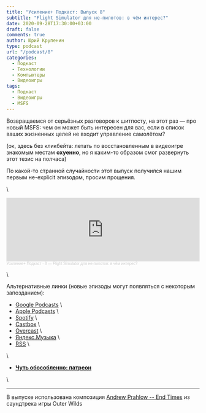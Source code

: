 ```yaml
---
title: "Усиление+ Подкаст: Выпуск 8"
subtitle: "Flight Simulator для не-пилотов: в чём интерес?"
date: 2020-09-28T17:30:00+03:00
draft: false
comments: true
author: Юрий Крупенин
type: podcast
url: "/podcast/8"
categories:
  - Подкаст
  - Технологии
  - Компьютеры
  - Видеоигры
tags:
  - Подкаст
  - Видеоигры
  - MSFS
---
```

Возвращаемся от серьёзных разговоров к шитпосту, на этот раз — про новый MSFS: чем он может быть интересен для вас, если в список ваших жизненных целей не входит управление самолётом?

(ок, здесь без кликбейта: летать по восстановленным в видеоигре знакомым местам **охуенно**, но я каким-то образом смог развернуть этот тезис на полчаса)


По какой-то странной случайности этот выпуск получился нашим первым не-explicit эпизодом, просим прощения.

\

<iframe width="100%" height="166" scrolling="no" frameborder="no" allow="autoplay" src="https://w.soundcloud.com/player/?url=https%3A//api.soundcloud.com/tracks/900983692&color=%23ff5500&auto_play=false&hide_related=false&show_comments=true&show_user=true&show_reposts=false&show_teaser=true"></iframe><div style="font-size: 10px; color: #cccccc;line-break: anywhere;word-break: normal;overflow: hidden;white-space: nowrap;text-overflow: ellipsis; font-family: Interstate,Lucida Grande,Lucida Sans Unicode,Lucida Sans,Garuda,Verdana,Tahoma,sans-serif;font-weight: 100;"><a href="https://soundcloud.com/usilenie_plus" title="Усиление+ Подкаст" target="_blank" style="color: #cccccc; text-decoration: none;">Усиление+ Подкаст</a> · <a href="https://soundcloud.com/usilenie_plus/8-flight-simulator-dlya-ne-pilotov-v-chyom-interes" title="8 — Flight Simulator для не-пилотов: в чём интерес?" target="_blank" style="color: #cccccc; text-decoration: none;">8 — Flight Simulator для не-пилотов: в чём интерес?</a></div>

\

Альтернативные линки (новые эпизоды могут появляться с некоторым запозданием):

* [Google Podcasts](https://podcasts.google.com/?feed=aHR0cDovL2ZlZWRzLnNvdW5kY2xvdWQuY29tL3VzZXJzL3NvdW5kY2xvdWQ6dXNlcnM6MjM0MzMyOTQvc291bmRzLnJzcw) \
* [Apple Podcasts](https://podcasts.apple.com/ru/podcast/%D1%83%D1%81%D0%B8%D0%BB%D0%B5%D0%BD%D0%B8%D0%B5-%D0%BF%D0%BE%D0%B4%D0%BA%D0%B0%D1%81%D1%82/id1487512789) \
* [Spotify](https://open.spotify.com/show/4dQbxnwJjsz4z9UdCVJR6H) \
* [Castbox](https://castbox.fm/channel/%D0%A3%D1%81%D0%B8%D0%BB%D0%B5%D0%BD%D0%B8%D0%B5%2B-%D0%9F%D0%BE%D0%B4%D0%BA%D0%B0%D1%81%D1%82-id2462850) \
* [Overcast](https://overcast.fm/itunes1487512789) \
* [Яндекс.Музыка](https://music.yandex.ru/album/9244822) \
* [RSS](https://anchor.fm/s/1079e220/podcast/rss) \

\

* [<b>Чуть обособленно: патреон</b>](https://patreon.com/usilenie)

\

---

В выпуске использована композиция [Andrew Prahlow -- End Times](https://music.youtube.com/watch?v=t5vG4Be1Ci8&list=OLAK5uy_lvIXOLFb_NVEjnyhZNE66G8O_oeF9IRII) из саундтрека игры Outer Wilds



